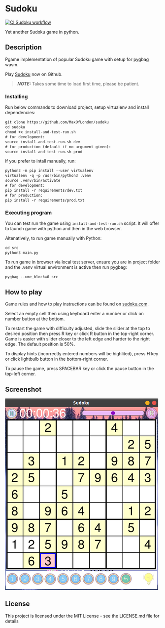 # Sudoku
[![CI Sudoku workflow](https://github.com/MaxOfLondon/sudoku/actions/workflows/deploy-pygame.yml/badge.svg)](https://github.com/MaxOfLondon/sudoku/actions/workflows/deploy-pygame.yml)

Yet another Sudoku game in python.

## Description

Pgame implementation of popular Sudoku game with setup for pygbag wasm.

Play [Sudoku](https://maxoflondon.github.io/sudoku/index.html) now on Github.

> **_NOTE:_** Takes some time to load first time, please be patient.

### Installing

Run below commands to download project, setup virtualenv and install dependencies:

```
git clone https://github.com/MaxOfLondon/sudoku
cd sudoku
chmod +x install-and-test-run.sh
# for development:
source install-and-test-run.sh dev
# for production (default if no argument given):
source install-and-test-run.sh prod
```

If you prefer to intall manually, run:

```
python3 -m pip install --user virtualenv
virtualenv -q -p /usr/bin/python3 .venv
source .venv/bin/activate
# for development:
pip install -r requirements/dev.txt
# for production:
pip install -r requirements/prod.txt
```

### Executing program

You can test run the game using `install-and-test-run.sh` script. It will offer to launch game with python and then in the web browser.

Altenatively, to run game manually with Python:

```
cd src
python3 main.py
```

To run game in browser via local test server, ensure you are in project folder and the .venv virtual environment is active then run pygbag:

```
pygbag --ume_block=0 src
```

## How to play

Game rules and how to play instructions can be found on [sudoku.com](https://sudoku.com/how-to-play/sudoku-rules-for-complete-beginners/).

Select an empty cell then using keyboard enter a number or click on number button at the bottom.

To restart the game with difficulty adjusted, slide the slider at the top to desired position then press R key or click R button in the top-right corner. Game is easier with slider closer to the left edge and harder to the right edge. The default position is 50%.

To display hints (incorrectly entered numbers will be highlited), press H key or click lightbulb button in the bottom-right corner.

To pause the game, press SPACEBAR key or click the pause button in the top-left corner.

## Screenshot

![Screenshot](src/img/screenshot1.png?raw=true "Screenshot")

## License

This project is licensed under the MIT License - see the LICENSE.md file for details

